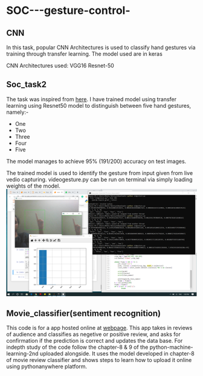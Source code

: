 # SOC---gesture-control-

## CNN
In this task, popular CNN Architectures is used to classify hand gestures via training through transfer learning. The model used are in keras

CNN Architectures used:
VGG16
Resnet-50

## Soc_task2 
The task was inspired from [here](https://github.com/asingh33/CNNGestureRecognizer/blob/master/README.md/).
I have trained model using transfer learning using Resnet50 model to distinguish between five hand gestures, namely:-
- One
- Two
- Three
- Four
- Five 

The model manages to achieve 95% (191/200) accuracy on test images.

The trained model is used to identify the gesture from input given from live vedio capturing. 
videogesture.py can be run on terminal via simply loading weights of the model.
![alt text](https://github.com/Meeta14/SOC---gesture-control-/blob/master/soc_task2/prediction_from_an_vid(1).png)

## Movie_classifier(sentiment recognition)
This code is for a app hosted online at [webpage](http://meetamalviya.pythonanywhere.com/).
This app takes in reviews of audience and classifies as negetive or positive review, and asks for confirmation if the prediction is correct and updates the data base.
For indepth study of the code follow the chapter-8 & 9 of the python-machine-learning-2nd uploaded alongside. It uses the model developed in chapter-8 of movie review classifier and shows steps to learn how to upload it online using pythonanywhere platform.
